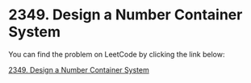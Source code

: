 # 2349. Design a Number Container System

You can find the problem on LeetCode by clicking the link below:

[2349. Design a Number Container System](https://leetcode.com/problems/design-a-number-container-system/description/?envType=daily-question&envId=2025-02-08)

